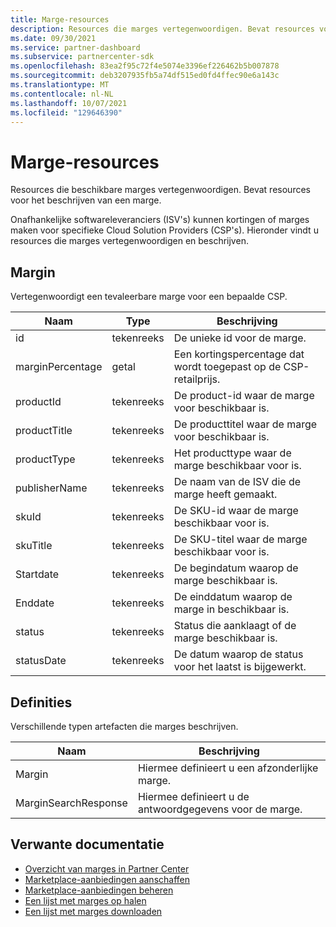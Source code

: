 ```yaml
---
title: Marge-resources
description: Resources die marges vertegenwoordigen. Bevat resources voor het beschrijven van de marges.
ms.date: 09/30/2021
ms.service: partner-dashboard
ms.subservice: partnercenter-sdk
ms.openlocfilehash: 83ea2f95c72f4e5074e3396ef226462b5b007878
ms.sourcegitcommit: deb3207935fb5a74df515ed0fd4ffec90e6a143c
ms.translationtype: MT
ms.contentlocale: nl-NL
ms.lasthandoff: 10/07/2021
ms.locfileid: "129646390"
---
```

# <a name="margin-resources"></a>Marge-resources

Resources die beschikbare marges vertegenwoordigen. Bevat resources voor het beschrijven van een marge.  

Onafhankelijke softwareleveranciers (ISV's) kunnen kortingen of marges maken voor specifieke Cloud Solution Providers (CSP's). Hieronder vindt u resources die marges vertegenwoordigen en beschrijven.
                
## <a name="margin"></a>Margin                   
                        
Vertegenwoordigt een tevaleerbare marge voor een bepaalde CSP.
                
| Naam            | Type            | Beschrijving                               |
|-----------------|-----------------|-------------------------------------------|
| id              | tekenreeks          | De unieke id voor de marge.         |
| marginPercentage | getal         | Een kortingspercentage dat wordt toegepast op de CSP-retailprijs.  |
| productId       | tekenreeks          | De product-id waar de marge voor beschikbaar is.   |
| productTitle    | tekenreeks          | De producttitel waar de marge voor beschikbaar is. |
| productType     | tekenreeks          | Het producttype waar de marge beschikbaar voor is.   |
| publisherName   | tekenreeks          | De naam van de ISV die de marge heeft gemaakt.  |
| skuId           | tekenreeks          | De SKU-id waar de marge beschikbaar voor is.  |
| skuTitle        | tekenreeks          | De SKU-titel waar de marge beschikbaar voor is. |
| Startdate       | tekenreeks          | De begindatum waarop de marge beschikbaar is. |
| Enddate         | tekenreeks          | De einddatum waarop de marge in beschikbaar is. |
| status          | tekenreeks          | Status die aanklaagt of de marge beschikbaar is. |
| statusDate      | tekenreeks          | De datum waarop de status voor het laatst is bijgewerkt. |

## <a name="definitions"></a>Definities

Verschillende typen artefacten die marges beschrijven.                    

| Naam            | Beschrijving          |
|-----------------|----------------------|
| Margin |  Hiermee definieert u een afzonderlijke marge.  |    
| MarginSearchResponse |  Hiermee definieert u de antwoordgegevens voor de marge.  |  
        
## <a name="related-documentation"></a>Verwante documentatie

- [Overzicht van marges in Partner Center](/partner-center/csp-commercial-marketplace-margins)
- [Marketplace-aanbiedingen aanschaffen](/partner-center/csp-commercial-marketplace-purchase)
- [Marketplace-aanbiedingen beheren](/partner-center/csp-commercial-marketplace-manage)
- [Een lijst met marges op halen](get-margins.md)
- [Een lijst met marges downloaden](download-margins.md)
